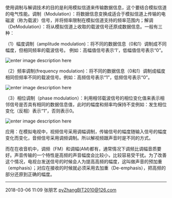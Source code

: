 使用调制与解调技术的目的是利用模拟信道来传输数据信息，这个要结合模拟信道的电气性能。调制（Modulation）：将数据信息变换成适合于模拟信道上传输的电磁波（称为载波）信号，并将频率限制在模拟信道支持的频率范围内；解调（DeModulation）：将从模拟信道上收取的载波信号还原成数据信息。一般有三种：

（1）幅度调制（amplitude modulation)：将不同的数据信息（0和1）调制成不同幅度，但相同频率的载波信号。 例如：高幅值信号表示‘1’，低幅值信号表示“0”。 

![enter image description here](http://hi.csdn.net/attachment/201004/22/0_12719307735zLz.gif)                                              

（2）频率调制(frequency modulation)：将不同的数据信息（0和1）调制成幅度相同但频率不同的载波信号。例如：高频信号表示“1”，低频信号表示“0”。

![enter image description here](http://hi.csdn.net/attachment/201004/22/0_1271930804666Z.gif)                                           

（3）相位调制（phase modulation）：利用相邻载波信号的相位变化值来表示相邻信号是否具有相同的数据信息值，此时的幅度和频率均保持不变例如：发生相位变化（反相）表示“1”，否则表示0。

![enter image description here](http://hi.csdn.net/attachment/201004/22/0_1271930938Q2RU.gif)                                      

应用：在模拟电视中，视频信号采用调幅调制，传输信号的幅度随输入信号的幅度变化而变化，音频信号采用调频调制。所以解视频跟声音时是不同的方式。


而在在收音机中，调频（FM）和调幅(AM)都有，通常情况下调频比调幅音质要好。声音传输的一个特性是高频的声音幅度会比较小，比较容易受干扰。为了改善这个情况，电视台发送信号的时候会人为提高高频的幅度，这叫做声音的预加重（emphasis）；对应在接收的时候就必须采用去加重（De-emphasis），把高频的部分还原到正确的幅度。


----------
2018-03-06 11:09
张朋艺 pyZhangBIT2010@126.com